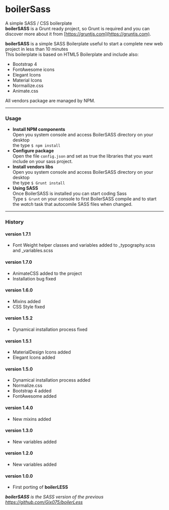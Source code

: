 # boilerSass
A simple SASS / CSS boilerplate<br>
**boilerSASS** is a Grunt ready project, so Grunt is required and you can discover more about it from [https://gruntjs.com](https://gruntjs.com).

**boilerSASS** is a simple SASS Boilerplate useful to start a complete new web project in less than 10 minutes<br>
This boilerplate is based on HTML5 Boilerplate and include also:

* Bootstrap 4 
* FontAwesome icons
* Elegant Icons
* Material Icons
* Normailize.css
* Animate.css

All vendors package are managed by NPM.


* * *


### Usage
*   **Install NPM components**  
    Open you system console and access BoilerSASS directory on your desktop  
    the type `$ npm install`                  
*   **Configure package**  
    Open the file `config.json` and set as true the libraries that you want include on your sass project.
*   **Install vendors libs**  
    Open you system console and access BoilerSASS directory on your desktop  
    the type `$ Grunt install`
*   **Using SASS**  
    Once BoilerSASS is installed you can start coding Sass  
    Type `$ Grunt` on your console to first BoilerSASS compile and to start the _watch_ task that autocomile SASS files when changed.


* * *


### History

#### version 1.7.1
* Font Weight helper classes and variables added to _typography.scss and _variables.scss

#### version 1.7.0
* AnimateCSS added to the project
* Installation bug fixed 

#### version 1.6.0
* Mixins added
* CSS Style fixed

#### version 1.5.2
* Dynamical installation process fixed

#### version 1.5.1
* MaterialDesign Icons added
* Elegant Icons added

#### version 1.5.0
* Dynamical installation process added
* Normalize.css
* Bootstrap 4 added
* FontAwesome added

#### version 1.4.0
* New mixins added

#### version 1.3.0
* New variables added

#### version 1.2.0
* New variables added

#### version 1.0.0
* First porting of **boilerLESS**

_**boilerSASS** is the SASS version of the previous https://github.com/Gix075/boilerLess_ 
